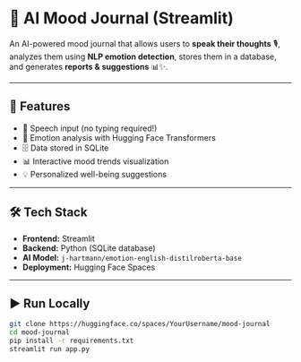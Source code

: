 # 🎤 AI Mood Journal (Streamlit)

An AI-powered mood journal that allows users to **speak their thoughts** 🎙️,  
analyzes them using **NLP emotion detection**, stores them in a database,  
and generates **reports & suggestions** 📊✨.

---

## 🚀 Features
- 🎤 Speech input (no typing required!)
- 🤖 Emotion analysis with Hugging Face Transformers
- 🗄️ Data stored in SQLite
- 📊 Interactive mood trends visualization
- 💡 Personalized well-being suggestions

---

## 🛠️ Tech Stack
- **Frontend:** Streamlit
- **Backend:** Python (SQLite database)
- **AI Model:** `j-hartmann/emotion-english-distilroberta-base`
- **Deployment:** Hugging Face Spaces

---

## ▶️ Run Locally
```bash
git clone https://huggingface.co/spaces/YourUsername/mood-journal
cd mood-journal
pip install -r requirements.txt
streamlit run app.py
